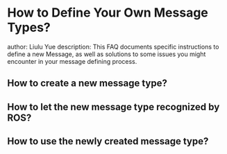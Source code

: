 # How to Define Your Own Message Types?
author: Liulu Yue
description: This FAQ documents specific instructions to define a new Message, as well as solutions to some issues you might encounter in your message defining process.

## How to create a new message type?

## How to let the new message type recognized by ROS?

## How to use the newly created message type?


